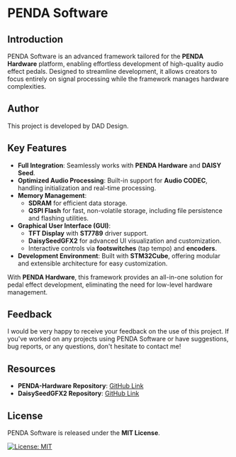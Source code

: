# PENDA Software

## Introduction
PENDA Software is an advanced framework tailored for the **PENDA Hardware** platform, enabling effortless development of high-quality audio effect pedals. Designed to streamline development, it allows creators to focus entirely on signal processing while the framework manages hardware complexities.

## Author
This project is developed by DAD Design.

## Key Features
- **Full Integration**: Seamlessly works with **PENDA Hardware** and **DAISY Seed**.
- **Optimized Audio Processing**: Built-in support for **Audio CODEC**, handling initialization and real-time processing.
- **Memory Management**:
  - **SDRAM** for efficient data storage.
  - **QSPI Flash** for fast, non-volatile storage, including file persistence and flashing utilities.
- **Graphical User Interface (GUI)**:
  - **TFT Display** with **ST7789** driver support.
  - **DaisySeedGFX2** for advanced UI visualization and customization.
  - Interactive controls via **footswitches** (tap tempo) and **encoders**.
- **Development Environment**: Built with **STM32Cube**, offering modular and extensible architecture for easy customization.

With **PENDA Hardware**, this framework provides an all-in-one solution for pedal effect development, eliminating the need for low-level hardware management.

## Feedback
I would be very happy to receive your feedback on the use of this project. If you've worked on any projects using PENDA Software or have suggestions, bug reports, or any questions, don't hesitate to contact me!

## Resources
- **PENDA-Hardware Repository**: [GitHub Link](https://github.com/DADDesign-Projects/PENDA-Hardware)
- **DaisySeedGFX2 Repository**: [GitHub Link](https://github.com/DADDesign-Projects/DaisySeedGFX2)

## License
PENDA Software is released under the **MIT License**.

[![License: MIT](https://img.shields.io/badge/License-MIT-yellow.svg)](LICENSE)

 